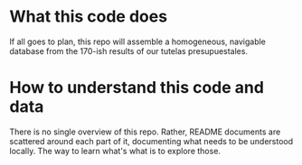# What this code does

If all goes to plan, this repo will assemble a homogeneous,
navigable database from the 170-ish results of our tutelas presupuestales.

# How to understand this code and data

There is no single overview of this repo.
Rather, README documents are scattered around each part of it,
documenting what needs to be understood locally.
The way to learn what's what is to explore those.
